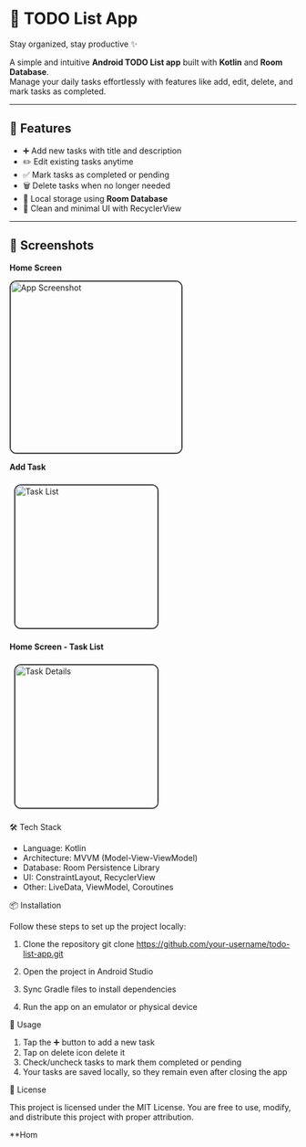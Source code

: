 # 📝 TODO List App

Stay organized, stay productive ✨  

A simple and intuitive **Android TODO List app** built with **Kotlin** and **Room Database**.  
Manage your daily tasks effortlessly with features like add, edit, delete, and mark tasks as completed.

---

## 🚀 Features
- ➕ Add new tasks with title and description  
- ✏️ Edit existing tasks anytime  
- ✅ Mark tasks as completed or pending  
- 🗑️ Delete tasks when no longer needed  
- 💾 Local storage using **Room Database**  
- 🎨 Clean and minimal UI with RecyclerView  

---

## 📸 Screenshots

**Home Screen**


<img src="https://github.com/user-attachments/assets/4d0f51d2-984b-4b5f-88f5-a784a40d8522" 
     alt="App Screenshot" width="300" 
     style="border:2px solid #444; border-radius:12px;"/>


**Add Task**

  <img src="https://github.com/user-attachments/assets/98e6ce79-91b1-446a-91b0-5e385f1f0390" 
       alt="Task List" width="250" 
       style="border:2px solid #444; border-radius:12px; margin:8px;"/>

**Home Screen - Task List**

  <img src="https://github.com/user-attachments/assets/5b3042d7-56da-40f6-aafb-126ab70dd4fa" 
       alt="Task Details" width="250" 
       style="border:2px solid #444; border-radius:12px; margin:8px;"/>

🛠️ Tech Stack

* Language: Kotlin
* Architecture: MVVM (Model-View-ViewModel)
* Database: Room Persistence Library
* UI: ConstraintLayout, RecyclerView
* Other: LiveData, ViewModel, Coroutines

📦 Installation

Follow these steps to set up the project locally:

1. Clone the repository
   git clone https://github.com/your-username/todo-list-app.git

2. Open the project in Android Studio
3. Sync Gradle files to install dependencies
4. Run the app on an emulator or physical device

📱 Usage

1. Tap the ➕ button to add a new task
2. Tap on delete icon delete it
3. Check/uncheck tasks to mark them completed or pending
4. Your tasks are saved locally, so they remain even after closing the app
   
📜 License

This project is licensed under the MIT License.
You are free to use, modify, and distribute this project with proper attribution.






































**Hom

